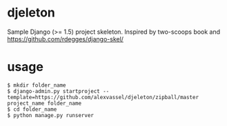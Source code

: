 djeleton
========

Sample Django (>= 1.5) project skeleton. Inspired by two-scoops book and https://github.com/rdegges/django-skel/

usage
=====

    $ mkdir folder_name
    $ django-admin.py startproject --template=https://github.com/alexvassel/djeleton/zipball/master project_name folder_name
    $ cd folder_name
    $ python manage.py runserver
